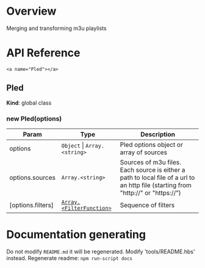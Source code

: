 # Overview
Merging and transforming m3u playlists


# API Reference
    <a name="Pled"></a>
## Pled
**Kind**: global class  
<a name="new_Pled_new"></a>
### new Pled(options)

| Param | Type | Description |
| --- | --- | --- |
| options | <code>Object</code> &#124; <code>Array.&lt;string&gt;</code> | Pled options object or array of sources |
| options.sources | <code>Array.&lt;string&gt;</code> | Sources of m3u files. Each source is either a path to local file of a url to an http file (starting from "http://" or "https://") |
| [options.filters] | <code>[Array.&lt;FilterFunction&gt;](#FilterFunction)</code> | Sequence of filters |


# Documentation generating
Do not modify `README.md` it will be regenerated. Modify 'tools/README.hbs' instead.
Regenerate readme: `npm run-script docs`

